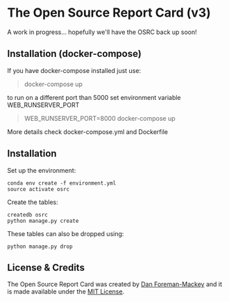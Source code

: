 The Open Source Report Card (v3)
================================

A work in progress... hopefully we'll have the OSRC back up soon!

Installation (docker-compose)
-----------------------------
If you have docker-compose installed just use:

> docker-compose up

to run on a different port than 5000 set environment variable WEB_RUNSERVER_PORT

> WEB_RUNSERVER_PORT=8000 docker-compose up

More details check docker-compose.yml and Dockerfile



Installation
------------
Set up the environment:

```
conda env create -f environment.yml
source activate osrc
```

Create the tables:

```
createdb osrc
python manage.py create
```

These tables can also be dropped using:

```
python manage.py drop
```


License & Credits
-----------------

The Open Source Report Card was created by [Dan
Foreman-Mackey](http://dan.iel.fm) and it is made available under the [MIT
License](https://github.com/dfm/osrc/blob/master/LICENSE).
